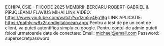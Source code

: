 ECHIPA CSIE - FIICODE 2025
MEMBRII: BERCARU ROBERT-GABRIEL & PîRJOLEANU FLAVIUS MIHAI
LINK VIDEO: https://www.youtube.com/watch?v=1zm5y4Eg18g
LINK APLICATIE: https://pathly-w8x2r.ondigitalocean.app/
Pentru a test de pe un cont de client, va puteti autentifica simplu cu google. Pentru contul de admin puteti folosi urmatoarele date de conectare:
Email: michael@email.com
Password: supersecretpassword
